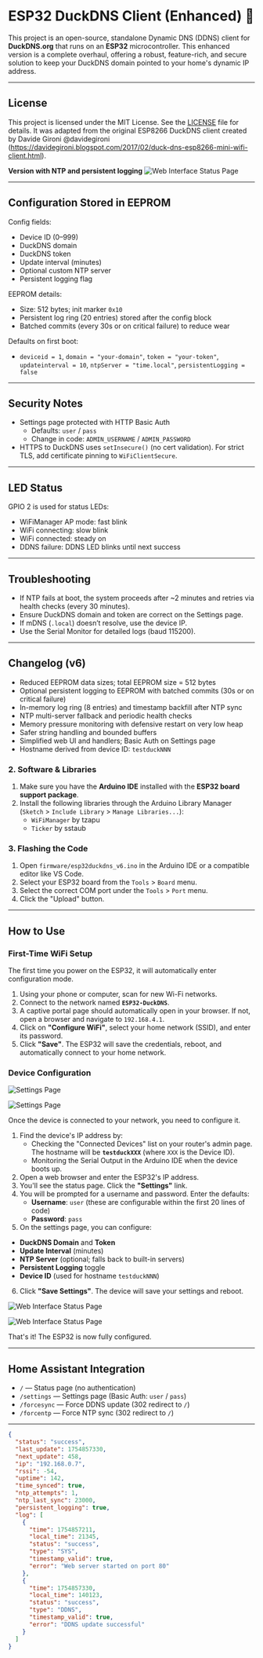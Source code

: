 # ESP32 DuckDNS Client (Enhanced) 🦆

This project is an open-source, standalone Dynamic DNS (DDNS) client for **DuckDNS.org** that runs on an **ESP32** microcontroller. This enhanced version is a complete overhaul, offering a robust, feature-rich, and secure solution to keep your DuckDNS domain pointed to your home's dynamic IP address.


---

## License

This project is licensed under the MIT License. See the [LICENSE](LICENSE) file for details.
It was adapted from the original ESP8266 DuckDNS client created by Davide Gironi @davidegironi (https://davidegironi.blogspot.com/2017/02/duck-dns-esp8266-mini-wifi-client.html).

**Version with NTP and persistent logging**
![Web Interface Status Page](images/webclient_1_NTP.png)


---

## Configuration Stored in EEPROM

Config fields:
* Device ID (0–999)
* DuckDNS domain
* DuckDNS token
* Update interval (minutes)
* Optional custom NTP server
* Persistent logging flag

EEPROM details:
* Size: 512 bytes; init marker `0x10`
* Persistent log ring (20 entries) stored after the config block
* Batched commits (every 30s or on critical failure) to reduce wear

Defaults on first boot:
* `deviceid = 1`, `domain = "your-domain"`, `token = "your-token"`, `updateinterval = 10`, `ntpServer = "time.local"`, `persistentLogging = false`

---

## Security Notes

* Settings page protected with HTTP Basic Auth
  * Defaults: `user` / `pass`
  * Change in code: `ADMIN_USERNAME` / `ADMIN_PASSWORD`
* HTTPS to DuckDNS uses `setInsecure()` (no cert validation). For strict TLS, add certificate pinning to `WiFiClientSecure`.

---

## LED Status

GPIO 2 is used for status LEDs:
* WiFiManager AP mode: fast blink
* WiFi connecting: slow blink
* WiFi connected: steady on
* DDNS failure: DDNS LED blinks until next success

---

## Troubleshooting

* If NTP fails at boot, the system proceeds after ~2 minutes and retries via health checks (every 30 minutes).
* Ensure DuckDNS domain and token are correct on the Settings page.
* If mDNS (`.local`) doesn’t resolve, use the device IP.
* Use the Serial Monitor for detailed logs (baud 115200).

---

## Changelog (v6)

* Reduced EEPROM data sizes; total EEPROM size = 512 bytes
* Optional persistent logging to EEPROM with batched commits (30s or on critical failure)
* In-memory log ring (8 entries) and timestamp backfill after NTP sync
* NTP multi-server fallback and periodic health checks
* Memory pressure monitoring with defensive restart on very low heap
* Safer string handling and bounded buffers
* Simplified web UI and handlers; Basic Auth on Settings page
* Hostname derived from device ID: `testduckNNN`
### 2. Software & Libraries

1.  Make sure you have the **Arduino IDE** installed with the **ESP32 board support package**.
2.  Install the following libraries through the Arduino Library Manager (`Sketch` > `Include Library` > `Manage Libraries...`):
    * `WiFiManager` by tzapu
    * `Ticker` by sstaub

### 3. Flashing the Code

1. Open `firmware/esp32duckdns_v6.ino` in the Arduino IDE or a compatible editor like VS Code.
2. Select your ESP32 board from the `Tools` > `Board` menu.
3. Select the correct COM port under the `Tools` > `Port` menu.
4. Click the "Upload" button.

---

## How to Use

### First-Time WiFi Setup

The first time you power on the ESP32, it will automatically enter configuration mode.

1.  Using your phone or computer, scan for new Wi-Fi networks.
2.  Connect to the network named **`ESP32-DuckDNS`**.
3.  A captive portal page should automatically open in your browser. If not, open a browser and navigate to `192.168.4.1`.
4.  Click on **"Configure WiFi"**, select your home network (SSID), and enter its password.
5.  Click **"Save"**. The ESP32 will save the credentials, reboot, and automatically connect to your home network.

### Device Configuration
![Settings Page](images/webclient_3.png)

![Settings Page](images/webclient_4.png)


Once the device is connected to your network, you need to configure it.

1.  Find the device's IP address by:
    * Checking the "Connected Devices" list on your router's admin page. The hostname will be **`testduckXXX`** (where `XXX` is the Device ID).
    * Monitoring the Serial Output in the Arduino IDE when the device boots up.
2.  Open a web browser and enter the ESP32's IP address.
3.  You'll see the status page. Click the **"Settings"** link.
4.  You will be prompted for a username and password. Enter the defaults:
    * **Username**: `user` (these are configurable within the first 20 lines of code)
    * **Password**: `pass`
5.  On the settings page, you can configure:
  * **DuckDNS Domain** and **Token**
  * **Update Interval** (minutes)
  * **NTP Server** (optional; falls back to built-in servers)
  * **Persistent Logging** toggle
  * **Device ID** (used for hostname `testduckNNN`)
6.  Click **"Save Settings"**. The device will save your settings and reboot.

![Web Interface Status Page](images/webclient_2_NTP.png)

![Web Interface Status Page](images/webclient_3_NTP.png)


That's it! The ESP32 is now fully configured.



---

## Home Assistant Integration

* `/` — Status page (no authentication)
* `/settings` — Settings page (Basic Auth: `user` / `pass`)
* `/forcesync` — Force DDNS update (302 redirect to `/`)
* `/forcentp` — Force NTP sync (302 redirect to `/`)

---

```json
{
  "status": "success",
  "last_update": 1754857330,
  "next_update": 458,
  "ip": "192.168.0.7",
  "rssi": -54,
  "uptime": 142,
  "time_synced": true,
  "ntp_attempts": 1,
  "ntp_last_sync": 23000,
  "persistent_logging": true,
  "log": [
    {
      "time": 1754857211,
      "local_time": 21345,
      "status": "success",
      "type": "SYS",
      "timestamp_valid": true,
      "error": "Web server started on port 80"
    },
    {
      "time": 1754857330,
      "local_time": 140123,
      "status": "success",
      "type": "DDNS",
      "timestamp_valid": true,
      "error": "DDNS update successful"
    }
  ]
}
